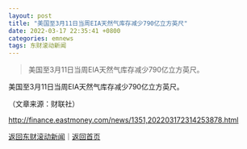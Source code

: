 ```yaml
---
layout: post
title: "美国至3月11日当周EIA天然气库存减少790亿立方英尺"
date: 2022-03-17 22:35:41 +0800
categories: emnews
tags: 东财滚动新闻
---
```

> 美国至3月11日当周EIA天然气库存减少790亿立方英尺。

<p>美国至3月11日当周EIA天然气库存减少790亿立方英尺。</p><p class="em_media">（文章来源：财联社）</p>

<http://finance.eastmoney.com/news/1351,202203172314253878.html>

[返回东财滚动新闻](//finews.withounder.com/emnews/)｜[返回首页](//finews.withounder.com/)